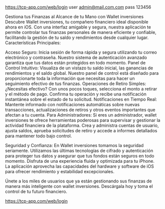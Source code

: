 https://tcp-app.com/web/login
user admin@mail.com.com
pass 123456

Gestiona tus Finanzas al Alcance de tu Mano con Wallet inversiones
Descubre Wallet inversiones, tu compañero financiero ideal disponible ahora en iOS. Con una interfaz amigable y segura, nuestra aplicación te permite controlar tus finanzas personales de manera eficiente y confiable, facilitando la gestión de tu saldo y rendimientos desde cualquier lugar.
Características Principales:

Acceso Seguro: Inicia sesión de forma rápida y segura utilizando tu correo electrónico y contraseña. Nuestro sistema de autenticación avanzado garantiza que tus datos están protegidos en todo momento.
Panel de Control Intuitivo: Visualiza de un vistazo tu saldo inicial, las ganancias de rendimientos y el saldo global. Nuestro panel de control está diseñado para proporcionarte toda la información que necesitas para hacer un seguimiento efectivo de tus finanzas.
Operaciones de Retiro Simples: ¿Necesitas efectivo? Con unos pocos toques, selecciona el monto a retirar y el método de pago. Confirma tu operación y recibe una notificación instantánea sobre el estado de tu solicitud.
Notificaciones en Tiempo Real: Mantente informado con notificaciones automáticas sobre nuevas transacciones, actualizaciones de retiros y otros eventos importantes que afectan a tu cuenta.
Para Administradores:
Si eres un administrador, wallet inversiones te ofrece herramientas poderosas para supervisar y gestionar la actividad financiera de la plataforma. Crea y administra cuentas de usuario, ajusta saldos, aprueba solicitudes de retiro y accede a informes detallados para mantener todo bajo control.

Seguridad y Confianza:
En Wallet inversiones tomamos la seguridad seriamente. Utilizamos las últimas tecnologías de cifrado y autenticación para proteger tus datos y asegurar que tus fondos están seguros en todo momento.
Disfruta de una experiencia fluida y optimizada para tu iPhone. La aplicación aprovecha las capacidades del hardware y software de iOS para ofrecer rendimiento y estabilidad excepcionales.

Únete a los miles de usuarios que ya están gestionando sus finanzas de manera más inteligente con wallet inversiones. Descárgala hoy y toma el control de tu futuro financiero.

https://tcp-app.com/web/login
